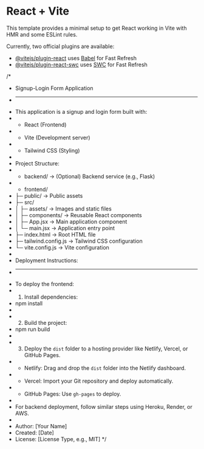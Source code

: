 # React + Vite

This template provides a minimal setup to get React working in Vite with HMR and some ESLint rules.

Currently, two official plugins are available:

- [@vitejs/plugin-react](https://github.com/vitejs/vite-plugin-react/blob/main/packages/plugin-react/README.md) uses [Babel](https://babeljs.io/) for Fast Refresh
- [@vitejs/plugin-react-swc](https://github.com/vitejs/vite-plugin-react-swc) uses [SWC](https://swc.rs/) for Fast Refresh

/*
 * Signup-Login Form Application
 * --------------------------------
 * This application is a signup and login form built with:
 * - React (Frontend)
 * - Vite (Development server)
 * - Tailwind CSS (Styling)
 * 
 * Project Structure:
 * - backend/          -> (Optional) Backend service (e.g., Flask)
 * - frontend/
 *   ├─ public/        -> Public assets
 *   ├─ src/
 *   │  ├─ assets/     -> Images and static files
 *   │  ├─ components/ -> Reusable React components
 *   │  ├─ App.jsx     -> Main application component
 *   │  └─ main.jsx    -> Application entry point
 *   ├─ index.html     -> Root HTML file
 *   ├─ tailwind.config.js -> Tailwind CSS configuration
 *   └─ vite.config.js -> Vite configuration
 * 
 * Deployment Instructions:
 * -------------------------
 * To deploy the frontend:
 * 1. Install dependencies:
 *    npm install
 * 
 * 2. Build the project:
 *    npm run build
 * 
 * 3. Deploy the `dist` folder to a hosting provider like Netlify, Vercel, or GitHub Pages.
 *    - Netlify: Drag and drop the `dist` folder into the Netlify dashboard.
 *    - Vercel: Import your Git repository and deploy automatically.
 *    - GitHub Pages: Use `gh-pages` to deploy.
 * 
 * For backend deployment, follow similar steps using Heroku, Render, or AWS.
 * 
 * Author: [Your Name]
 * Created: [Date]
 * License: [License Type, e.g., MIT]
 */
